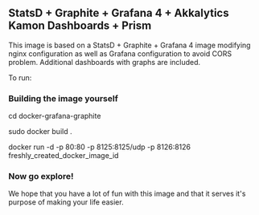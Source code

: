 StatsD + Graphite + Grafana 4 + Akkalytics Kamon Dashboards + Prism
---------------------------------------------

This image is based on a StatsD + Graphite + Grafana 4 image modifying nginx configuration as well as Grafana configuration to avoid CORS problem. Additional dashboards with graphs are included.


To run:

### Building the image yourself ###

cd docker-grafana-graphite

sudo docker build .

docker run -d -p 80:80 -p 8125:8125/udp -p 8126:8126 freshly_created_docker_image_id

### Now go explore! ###

We hope that you have a lot of fun with this image and that it serves it's
purpose of making your life easier. 
